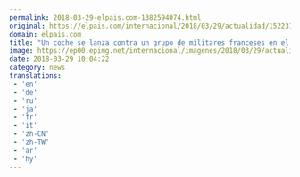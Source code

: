 ```yaml
---
permalink: 2018-03-29-elpais.com-1382594074.html
original: https://elpais.com/internacional/2018/03/29/actualidad/1522311947_146216.html#?ref=rss&format=simple&link=link
domain: elpais.com
title: "Un coche se lanza contra un grupo de militares franceses en el sur del país"
image: https://ep00.epimg.net/internacional/imagenes/2018/03/29/actualidad/1522311947_146216_1522312570_rrss_normal.jpg
date: 2018-03-29 10:04:22
category: news
translations: 
 - 'en'
 - 'de'
 - 'ru'
 - 'ja'
 - 'fr'
 - 'it'
 - 'zh-CN'
 - 'zh-TW'
 - 'ar'
 - 'hy'
---
```


